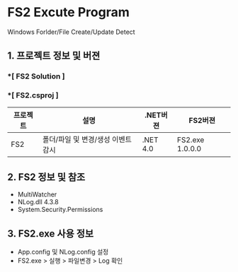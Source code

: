 # FS2 Excute Program 
Windows Forlder/File Create/Update Detect 

## 1. 프로젝트 정보 및 버젼

### *[ FS2 Solution ]	
### *[ FS2.csproj ]	

| 프로젝트 | 설명 | .NET버젼 | FS2버젼 |
| -------- | -------- | -------- | -------- |
| FS2 | 폴더/파일 및 변경/생성 이벤트 감시	| .NET 4.0	| FS2.exe 1.0.0.0 |

## 2. FS2 정보 및 참조
- MultiWatcher
- NLog.dll 4.3.8
- System.Security.Permissions

## 3. FS2.exe 사용 정보
* App.config 및 NLog.config 설정
* FS2.exe > 실행 > 파일변경 > Log 확인
